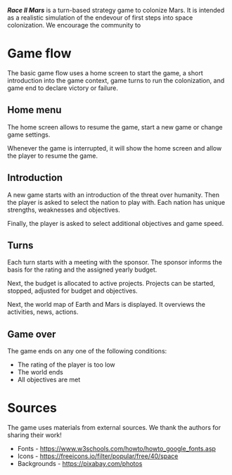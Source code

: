 
***Race II Mars*** is a turn-based strategy game to colonize Mars.
It is intended as a realistic simulation of the endevour of first steps into space colonization.
We encourage the community to  

# Game flow

The basic game flow uses a home screen to start the game, a short introduction into the game context,
game turns to run the colonization, and game end to declare victory or failure.

## Home menu

The home screen allows to resume the game, start a new game or change game settings.

Whenever the game is interrupted, it will show the home screen and allow the player to resume the game.

## Introduction

A new game starts with an introduction of the threat over humanity.
Then the player is asked to select the nation to play with. Each nation has unique strengths, weaknesses and objectives.

Finally, the player is asked to select additional objectives and game speed.

## Turns

Each turn starts with a meeting with the sponsor. The sponsor informs the basis for the rating and the assigned yearly budget.

Next, the budget is allocated to active projects. Projects can be started, stopped, adjusted for budget and objectives.

Next, the world map of Earth and Mars is displayed. It overviews the activities, news, actions.

## Game over

The game ends on any one of the following conditions:
 - The rating of the player is too low
 - The world ends
 - All objectives are met

# Sources

The game uses materials from external sources. We thank the authors for sharing their work!

 - Fonts - https://www.w3schools.com/howto/howto_google_fonts.asp
 - Icons - https://freeicons.io/filter/popular/free/40/space
 - Backgrounds - https://pixabay.com/photos
    